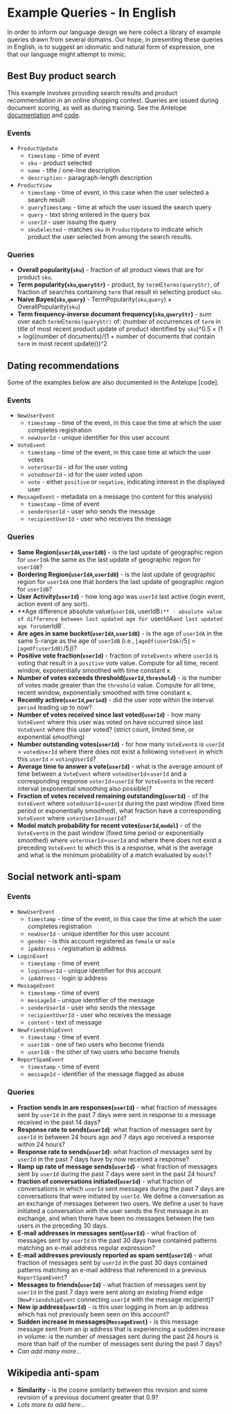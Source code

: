 # Example Queries - In English #

In order to inform our language design we here collect a library of example queries drawn from several domains. Our hope, in presenting these queries in English, is to suggest an idiomatic and natural form of expression, one that our language might attempt to mimic.

## Best Buy product search ##

This example involves providing search results and product recommendation in an online shopping context. Queries are issued during document scoring, as well as during training. See the Antelope [documentation][bestbuy-doc] and [code][bestbuy-code].

### Events ###

* `ProductUpdate`
  - `timestamp` - time of event
  - `sku` - product selected
  - `name` - title / one-line description
  - `description` - paragraph-length description
* `ProductView`
  - `timestamp` - time of event, in this case when the user selected a search result
  - `queryTimestamp` - time at which the user issued the search query
  - `query` - text string entered in the query box
  - `userId` - user issuing the query
  - `skuSelected` - matches `sku` in `ProductUpdate` to indicate which product the user selected from among the search results.

### Queries ###

- **Overall popularity(`sku`)** - fraction of all product views that are for product `sku`.
- **Term popularity(`sku`,`queryStr`)** - product, by `term`∈`terms(queryStr)`, of fraction of searches containing `term` that result in selecting product `sku`.
- **Naive Bayes(`sku`,`query`)** - TermPopularity(`sku`,`query`) × OverallPopularity(`sku`)
- **Term frequency-inverse document frequency(`sku`,`queryStr`)** - sum over each `term`∈`terms(queryStr)` of: (number of occurrences of `term` in title of most recent product update of product identified by `sku`)^0.5 × (1 + log((number of documents)/(1 + number of documents that contain `term` in most recent update)))^2

## Dating recommendations ##

Some of the examples below are also documented in the Antelope [code].

### Events ###

* `NewUserEvent`
  - `timestamp` - time of the event, in this case the time at which the user completes registration
  - `newUserId` - unique identifier for this user account
* `VoteEvent`
  - `timestamp` - time of the event, in this case time at which the user votes
  - `voterUserId` - id for the user voting
  - `votedUserId` - id for the user voted upon
  - `vote` - either `positive` or `negative`, indicating interest in the displayed user
* `MessageEvent` - metadata on a message (no content for this analysis)
  - `timestamp` - time of event
  - `senderUserId` - user who sends the message
  - `recipientUserId` - user who receives the message

### Queries ###

- **Same Region(`userIdA`,`userIdB`)** - is the last update of geographic region for `userIdA` the same as the last update of geographic region for `userIdB`?
- **Bordering Region(`userIdA`,`userIdB`)** - is the last update of geographic region for `userIdA` one that borders the last update of geographic region for `userIdB`?
- **User Activity(`userId`)** - how long ago was `userId` last active (login event, action event of any sort).
- **Age difference absolute value(`userIdA`, userIdB`)** - absolute value of difference between last updated age for `userIdA` and last updated age for `userIdB`.
- **Are ages in same bucket(`userIdA`,`userIdB`)** - is the age of `userIdA` in the same 5-range as the age of `userIdB` (i.e., ⌊`ageOf(userIdA)`/5⌋ = ⌊`ageOf(userIdB)`/5⌋)?
- **Positive vote fraction(`userId`)** - fraction of `VoteEvents` where `userId` is voting that result in a `positive` vote value. Compute for all time, recent window, exponentially smoothed with time constant κ.
- **Number of votes exceeds threshold(`userId`,`threshold`)** - is the number of votes made greater than the `threshold` value. Compute for all time, recent window, exponentially smoothed with time constant κ.
- **Recently active(`userId`,`period`)** - did the user vote within the interval `period` leading up to now?
- **Number of votes received since last voted(`userId`)** - how many `VoteEvent` where this user was voted on have occurred since last `VoteEvent` where this user voted? (strict count, limited time, or exponential smoothing)
- **Number outstanding votes(`userId`)** - for how many `VoteEvent`s is `userId` = `votedUserId` where there does not exist a following `VoteEvent` in which this `userId` = `votingUserId`?
- **Average time to answer a vote(`userId`)** - what is the average amount of time between a `VoteEvent` where `votedUserId`=`userId` and a corresponding response `voterId`=`userId` for `VoteEvent`s in the recent interval (exponential smoothing also possible)?
- **Fraction of votes received remaining outstanding(`userId`)** - of the `VoteEvent` where `votedUserId`=`userId` during the past window (fixed time period or exponentially smoothed), what fraction have a corresponding `VoteEvent` where `voterUserId`=`userId`?
- **Model match probability for recent votes(`userId`,`model`)** - of the `VoteEvent`s in the past window (fixed time period or exponentially smoothed) where `voterUserId`=`userId` and where there does not exist a preceding `VoteEvent` to which this is a response, what is the average and what is the minimum probability of a match evaluated by `model`?


## Social network anti-spam ##

### Events ###

* `NewUserEvent`
  - `timestamp` - time of the event, in this case the time at which the user completes registration
  - `newUserId` - unique identifier for this user account
  - `gender` - is this account registered as `female` or `male`
  - `ipAddress` - registration ip address
* `LoginEvent`
  - `timestamp` - time of event
  - `loginUserId` - unique identifier for this account
  - `ipAddress` - login ip address
* `MessageEvent`
  - `timestamp` - time of event
  - `messageId` - unique identifier of the message
  - `senderUserId` - user who sends the message
  - `recipientUserId` - user who receives the message
  - `content` - text of message
* `NewFriendshipEvent`
  - `timestamp` - time of event
  - `userIdA` - one of two users who become friends
  - `userIdB` - the other of two users who become friends
* `ReportSpamEvent`
  - `timestamp` - time of event
  - `messageId` - identifier of the message flagged as abuse

### Queries ###

- **Fraction sends in are responses(`userId`)** - what fraction of messages sent by `userId` in the past 7 days were sent in response to a message received in the past 14 days?
- **Response rate to sends(`userId`)**: what fraction of messages sent by `userId` in between 24 hours ago and 7 days ago received a response within 24 hours?
- **Response rate to sends(`userId`)**: what fraction of messages sent by `userId` in the past 7 days have by now received a response?
- **Ramp up rate of message sends(`userId`)** - what fraction of messages sent by `userId` during the past 7 days were sent in the past 24 hours?
- **fraction of conversations initiated(`userId`)** - what fraction of conversations in which `userId` sent messages during the past 7 days are conversations that were initiated by `userId`. We define a conversation as an exchange of messages between two users. We define a user to have initiated a conversation with the user sends the first message in an exchange, and when there have been no messages between the two users in the preceding 30 days.
- **E-mail addresses in messages sent(`userId`)** - what fraction of messages sent by `userId` in the past 30 days have contained patterns matching an e-mail address regular expression?
- **E-mail addresses previously reported as spam sent(`userId`)** - what fraction of messages sent by `userId` in the past 30 days contained patterns matching an e-mail address that referenced in a previous `ReportSpamEvent`?
- **Messages to friends(`userId`)** - what fraction of messages sent by `userId` in the past 7 days were sent along an existing friend edge (`NewFriendshipEvent` connecting `userId` with the message recipient)?
- **New ip address(`userId`)** - is this user logging in from an ip address which has not previously been seen on this account?
- **Sudden increase in messages(`MessageEvent`)** - is this message message sent from an ip address that is experiencing a sudden increase in volume: is the number of messages sent during the past 24 hours is more than half of the number of messages sent during the past 7 days?
- *Can add many more…*

## Wikipedia anti-spam ##

- **Similarity** - is the cosine similarity between this revision and some revision of a previous document greater that 0.9?
- *Lots more to add here…*


[bestbuy-doc]: https://ifwe.github.io/antelope/doc/demo-best-buy.html
[bestbuy-code]: https://github.com/ifwe/antelope/blob/master/demo-best-buy/src/main/scala/co/ifwe/antelope/bestbuy/model/DemoBestBuyModel.scala
[dating-code]: https://github.com/ifwe/antelope/blob/master/demo-dating-simulation/src/main/scala/co/ifwe/antelope/datingdemo/model/DatingModel.scala